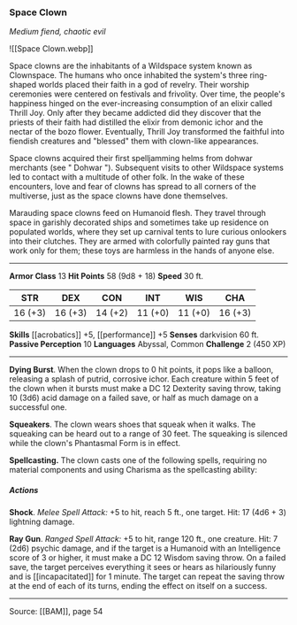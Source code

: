 ### Space Clown
_Medium fiend, chaotic evil_

![[Space Clown.webp]]

Space clowns are the inhabitants of a Wildspace system known as Clownspace. The humans who once inhabited the system's three ring-shaped worlds placed their faith in a god of revelry. Their worship ceremonies were centered on festivals and frivolity. Over time, the people's happiness hinged on the ever-increasing consumption of an elixir called Thrill Joy. Only after they became addicted did they discover that the priests of their faith had distilled the elixir from demonic ichor and the nectar of the bozo flower. Eventually, Thrill Joy transformed the faithful into fiendish creatures and "blessed" them with clown-like appearances.

Space clowns acquired their first spelljamming helms from dohwar merchants (see " Dohwar "). Subsequent visits to other Wildspace systems led to contact with a multitude of other folk. In the wake of these encounters, love and fear of clowns has spread to all corners of the multiverse, just as the space clowns have done themselves.

Marauding space clowns feed on Humanoid flesh. They travel through space in garishly decorated ships and sometimes take up residence on populated worlds, where they set up carnival tents to lure curious onlookers into their clutches. They are armed with colorfully painted ray guns that work only for them; these toys are harmless in the hands of anyone else.




---

**Armor Class** 13
**Hit Points** 58 (9d8 + 18)
**Speed** 30 ft.

| STR     | DEX     | CON     | INT     | WIS     | CHA     |
|---------|---------|---------|---------|---------|---------|
| 16 (+3) | 16 (+3) | 14 (+2) | 11 (+0) | 11 (+0) | 16 (+3) |

**Skills** [[acrobatics]] +5, [[performance]] +5
**Senses** darkvision 60 ft.
**Passive Perception** 10
**Languages** Abyssal, Common
**Challenge** 2 (450 XP)

---

**Dying Burst**. When the clown drops to 0 hit points, it pops like a balloon, releasing a splash of putrid, corrosive ichor. Each creature within 5 feet of the clown when it bursts must make a DC 12 Dexterity saving throw, taking 10 (3d6) acid damage on a failed save, or half as much damage on a successful one.

**Squeakers**. The clown wears shoes that squeak when it walks. The squeaking can be heard out to a range of 30 feet. The squeaking is silenced while the clown's Phantasmal Form is in effect.

**Spellcasting.** The clown casts one of the following spells, requiring no material components and using Charisma as the spellcasting ability:

##### Actions
**Shock**. _Melee Spell Attack:_ +5 to hit, reach 5 ft., one target. Hit: 17 (4d6 + 3) lightning damage.

**Ray Gun**. _Ranged Spell Attack:_ +5 to hit, range 120 ft., one creature. Hit: 7 (2d6) psychic damage, and if the target is a Humanoid with an Intelligence score of 3 or higher, it must make a DC 12 Wisdom saving throw. On a failed save, the target perceives everything it sees or hears as hilariously funny and is [[incapacitated]] for 1 minute. The target can repeat the saving throw at the end of each of its turns, ending the effect on itself on a success.


---

Source: [[BAM]], page 54